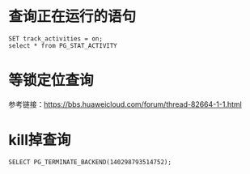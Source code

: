 # 查询正在运行的语句
```
SET track_activities = on;
select * from PG_STAT_ACTIVITY
```

# 等锁定位查询
参考链接：https://bbs.huaweicloud.com/forum/thread-82664-1-1.html

# kill掉查询
```
SELECT PG_TERMINATE_BACKEND(140298793514752);
```
